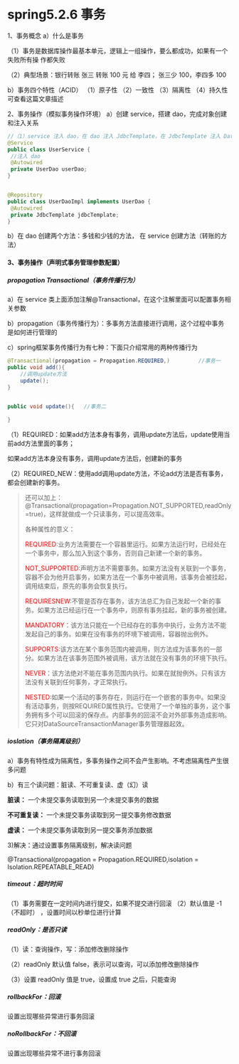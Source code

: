# spring5.2.6 事务

1、事务概念
 a）什么是事务

 （1）事务是数据库操作最基本单元，逻辑上一组操作，要么都成功，如果有一个失败所有操 作都失败

 （2）典型场景：银行转账 张三 转账 100 元 给 李四； 张三少 100，李四多 100

 b）事务四个特性（ACID） （1）原子性 （2）一致性 （3）隔离性 （4）持久性 可查看这篇文章描述

2、事务操作（模拟事务操作环境）
 a）创建 service，搭建 dao，完成对象创建和注入关系

```java
//（1）service 注入 dao，在 dao 注入 JdbcTemplate，在 JdbcTemplate 注入 DataSource
@Service
public class UserService {
 //注入 dao
 @Autowired
 private UserDao userDao;
}


@Repository
public class UserDaoImpl implements UserDao {
 @Autowired
 private JdbcTemplate jdbcTemplate;
}
```

 b）在 dao 创建两个方法：多钱和少钱的方法， 在 service 创建方法（转账的方法）





#### 3、事务操作（声明式事务管理参数配置）

##### propagation  Transactional（事务传播行为）
 a）在 service 类上面添加注解@Transactional，在这个注解里面可以配置事务相关参数

 b）propagation（事务传播行为）：多事务方法直接进行调用，这个过程中事务 是如何进行管理的

 c）spring框架事务传播行为有七种：下面只介绍常用的两种传播行为
```java
@Transactional(propagation = Propagation.REQUIRED,)			//事务一
public void add(){
    //调用update方法
    update();
}

					  
public void update(){ 	//事务二
    
}
```

（1）REQUIRED：如果add方法本身有事务，调用update方法后，update使用当前add方法里面的事务；

 如果add方法本身没有事务，调用update方法后，创建新的事务

（2）REQUIRED_NEW：使用add调用update方法，不论add方法是否有事务，都会创建新的事务。

> 还可以加上：@Transactional(propagation=Propagation.NOT_SUPPORTED,readOnly=true)，这样就做成一个只读事务，可以提高效率。 
>
>    各种属性的意义： 
>
>    <font color=red>REQUIRED</font>:业务方法需要在一个容器里运行。如果方法运行时，已经处在一个事务中，那么加入到这个事务，否则自己新建一个新的事务。 
>
>    <font color=red>NOT_SUPPORTED</font>:声明方法不需要事务。如果方法没有关联到一个事务，容器不会为他开启事务，如果方法在一个事务中被调用，该事务会被挂起，调用结束后，原先的事务会恢复执行。 
>
>    <font color=red>REQUIRESNEW</font>:不管是否存在事务，该方法总汇为自己发起一个新的事务。如果方法已经运行在一个事务中，则原有事务挂起，新的事务被创建。 
>
>    <font color=red>MANDATORY</font>：该方法只能在一个已经存在的事务中执行，业务方法不能发起自己的事务。如果在没有事务的环境下被调用，容器抛出例外。 
>
>    <font color=red>SUPPORTS</font>:该方法在某个事务范围内被调用，则方法成为该事务的一部分。如果方法在该事务范围外被调用，该方法就在没有事务的环境下执行。 
>
>    <font color=red>NEVER</font>：该方法绝对不能在事务范围内执行。如果在就抛例外。只有该方法没有关联到任何事务，才正常执行。 
>
>    <font color=red>NESTED</font>:如果一个活动的事务存在，则运行在一个嵌套的事务中。如果没有活动事务，则按REQUIRED属性执行。它使用了一个单独的事务，这个事务拥有多个可以回滚的保存点。内部事务的回滚不会对外部事务造成影响。它只对DataSourceTransactionManager事务管理器起效。 

##### ioslation（事务隔离级别）

a）事务有特性成为隔离性，多事务操作之间不会产生影响。不考虑隔离性产生很多问题

b）有三个读问题：脏读、不可重复读、虚（幻）读

**脏读：** 一个未提交事务读取到另一个未提交事务的数据

**不可重复读：** 一个未提交事务读取到另一提交事务修改数据

**虚读：** 一个未提交事务读取到另一提交事务添加数据

3)解决：通过设置事务隔离级别，解决读问题

@Transactional(propagation = Propagation.REQUIRED,isolation = Isolation.REPEATABLE_READ)

##### timeout：超时时间

（1）事务需要在一定时间内进行提交，如果不提交进行回滚 （2）默认值是 -1（不超时） ，设置时间以秒单位进行计算

##### readOnly：是否只读

（1）读：查询操作，写：添加修改删除操作

（2）readOnly 默认值 false，表示可以查询，可以添加修改删除操作

（3）设置 readOnly 值是 true，设置成 true 之后，只能查询

##### rollbackFor：回滚

 设置出现哪些异常进行事务回滚

##### noRollbackFor：不回滚

 设置出现哪些异常不进行事务回滚
